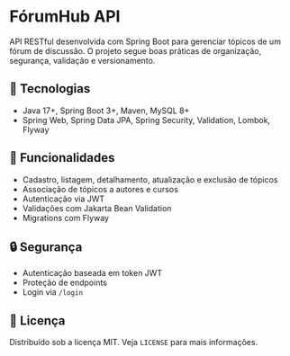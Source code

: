 # FórumHub API

API RESTful desenvolvida com Spring Boot para gerenciar tópicos de um fórum de discussão. O projeto segue boas práticas de organização, segurança, validação e versionamento.

## 🚀 Tecnologias

* Java 17+, Spring Boot 3+, Maven, MySQL 8+
* Spring Web, Spring Data JPA, Spring Security, Validation, Lombok, Flyway

## 🔧 Funcionalidades

* Cadastro, listagem, detalhamento, atualização e exclusão de tópicos
* Associação de tópicos a autores e cursos
* Autenticação via JWT
* Validações com Jakarta Bean Validation
* Migrations com Flyway

## 🔒 Segurança

* Autenticação baseada em token JWT
* Proteção de endpoints
* Login via `/login`

## 📄 Licença

Distribuído sob a licença MIT. Veja `LICENSE` para mais informações.
